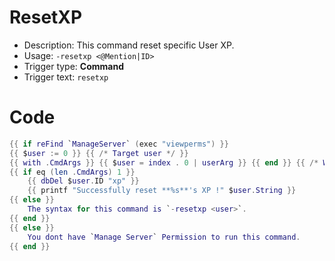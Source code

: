 # ResetXP

- Description: This command reset specific User XP.
- Usage: `-resetxp <@Mention|ID>`
- Trigger type: **Command**
- Trigger text: `resetxp`

# Code
```lua
{{ if reFind `ManageServer` (exec "viewperms") }}
{{ $user := 0 }} {{ /* Target user */ }}
{{ with .CmdArgs }} {{ $user = index . 0 | userArg }} {{ end }} {{ /* We try to resolve user from arguments given */ }}
{{ if eq (len .CmdArgs) 1 }}
	{{ dbDel $user.ID "xp" }}
	{{ printf "Successfully reset **%s**'s XP !" $user.String }}
{{ else }}
	The syntax for this command is `-resetxp <user>`.
{{ end }}
{{ else }}
	You dont have `Manage Server` Permission to run this command.
{{ end }}
```
